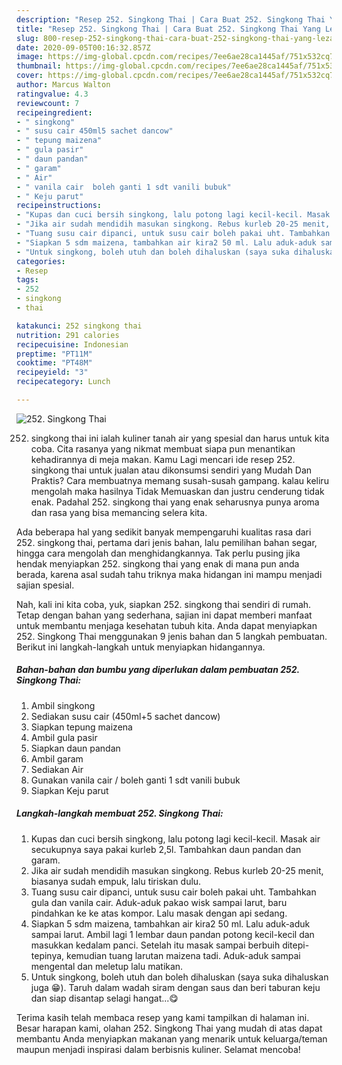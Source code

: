 ```yaml
---
description: "Resep 252. Singkong Thai | Cara Buat 252. Singkong Thai Yang Lezat Sekali"
title: "Resep 252. Singkong Thai | Cara Buat 252. Singkong Thai Yang Lezat Sekali"
slug: 800-resep-252-singkong-thai-cara-buat-252-singkong-thai-yang-lezat-sekali
date: 2020-09-05T00:16:32.857Z
image: https://img-global.cpcdn.com/recipes/7ee6ae28ca1445af/751x532cq70/252-singkong-thai-foto-resep-utama.jpg
thumbnail: https://img-global.cpcdn.com/recipes/7ee6ae28ca1445af/751x532cq70/252-singkong-thai-foto-resep-utama.jpg
cover: https://img-global.cpcdn.com/recipes/7ee6ae28ca1445af/751x532cq70/252-singkong-thai-foto-resep-utama.jpg
author: Marcus Walton
ratingvalue: 4.3
reviewcount: 7
recipeingredient:
- " singkong"
- " susu cair 450ml5 sachet dancow"
- " tepung maizena"
- " gula pasir"
- " daun pandan"
- " garam"
- " Air"
- " vanila cair  boleh ganti 1 sdt vanili bubuk"
- " Keju parut"
recipeinstructions:
- "Kupas dan cuci bersih singkong, lalu potong lagi kecil-kecil. Masak air secukupnya saya pakai kurleb 2,5l. Tambahkan daun pandan dan garam."
- "Jika air sudah mendidih masukan singkong. Rebus kurleb 20-25 menit, biasanya sudah empuk, lalu tiriskan dulu."
- "Tuang susu cair dipanci, untuk susu cair boleh pakai uht. Tambahkan gula dan vanila cair. Aduk-aduk pakao wisk sampai larut, baru pindahkan ke ke atas kompor. Lalu masak dengan api sedang."
- "Siapkan 5 sdm maizena, tambahkan air kira2 50 ml. Lalu aduk-aduk sampai larut. Ambil lagi 1 lembar daun pandan potong kecil-kecil dan masukkan kedalam panci. Setelah itu masak sampai berbuih ditepi-tepinya, kemudian tuang larutan maizena tadi. Aduk-aduk sampai mengental dan meletup lalu matikan."
- "Untuk singkong, boleh utuh dan boleh dihaluskan (saya suka dihaluskan juga 😁). Taruh dalam wadah siram dengan saus dan beri taburan keju dan siap disantap selagi hangat...😋"
categories:
- Resep
tags:
- 252
- singkong
- thai

katakunci: 252 singkong thai 
nutrition: 291 calories
recipecuisine: Indonesian
preptime: "PT11M"
cooktime: "PT48M"
recipeyield: "3"
recipecategory: Lunch

---
```



![252. Singkong Thai](https://img-global.cpcdn.com/recipes/7ee6ae28ca1445af/751x532cq70/252-singkong-thai-foto-resep-utama.jpg)


252. singkong thai ini ialah kuliner tanah air yang spesial dan harus untuk kita coba. Cita rasanya yang nikmat membuat siapa pun menantikan kehadirannya di meja makan.
Kamu Lagi mencari ide resep 252. singkong thai untuk jualan atau dikonsumsi sendiri yang Mudah Dan Praktis? Cara membuatnya memang susah-susah gampang. kalau keliru mengolah maka hasilnya Tidak Memuaskan dan justru cenderung tidak enak. Padahal 252. singkong thai yang enak seharusnya punya aroma dan rasa yang bisa memancing selera kita.

Ada beberapa hal yang sedikit banyak mempengaruhi kualitas rasa dari 252. singkong thai, pertama dari jenis bahan, lalu pemilihan bahan segar, hingga cara mengolah dan menghidangkannya. Tak perlu pusing jika hendak menyiapkan 252. singkong thai yang enak di mana pun anda berada, karena asal sudah tahu triknya maka hidangan ini mampu menjadi sajian spesial.




Nah, kali ini kita coba, yuk, siapkan 252. singkong thai sendiri di rumah. Tetap dengan bahan yang sederhana, sajian ini dapat memberi manfaat untuk membantu menjaga kesehatan tubuh kita. Anda dapat menyiapkan 252. Singkong Thai menggunakan 9 jenis bahan dan 5 langkah pembuatan. Berikut ini langkah-langkah untuk menyiapkan hidangannya.

<!--inarticleads1-->

##### Bahan-bahan dan bumbu yang diperlukan dalam pembuatan 252. Singkong Thai:

1. Ambil  singkong
1. Sediakan  susu cair (450ml+5 sachet dancow)
1. Siapkan  tepung maizena
1. Ambil  gula pasir
1. Siapkan  daun pandan
1. Ambil  garam
1. Sediakan  Air
1. Gunakan  vanila cair / boleh ganti 1 sdt vanili bubuk
1. Siapkan  Keju parut




<!--inarticleads2-->

##### Langkah-langkah membuat 252. Singkong Thai:

1. Kupas dan cuci bersih singkong, lalu potong lagi kecil-kecil. Masak air secukupnya saya pakai kurleb 2,5l. Tambahkan daun pandan dan garam.
1. Jika air sudah mendidih masukan singkong. Rebus kurleb 20-25 menit, biasanya sudah empuk, lalu tiriskan dulu.
1. Tuang susu cair dipanci, untuk susu cair boleh pakai uht. Tambahkan gula dan vanila cair. Aduk-aduk pakao wisk sampai larut, baru pindahkan ke ke atas kompor. Lalu masak dengan api sedang.
1. Siapkan 5 sdm maizena, tambahkan air kira2 50 ml. Lalu aduk-aduk sampai larut. Ambil lagi 1 lembar daun pandan potong kecil-kecil dan masukkan kedalam panci. Setelah itu masak sampai berbuih ditepi-tepinya, kemudian tuang larutan maizena tadi. Aduk-aduk sampai mengental dan meletup lalu matikan.
1. Untuk singkong, boleh utuh dan boleh dihaluskan (saya suka dihaluskan juga 😁). Taruh dalam wadah siram dengan saus dan beri taburan keju dan siap disantap selagi hangat...😋




Terima kasih telah membaca resep yang kami tampilkan di halaman ini. Besar harapan kami, olahan 252. Singkong Thai yang mudah di atas dapat membantu Anda menyiapkan makanan yang menarik untuk keluarga/teman maupun menjadi inspirasi dalam berbisnis kuliner. Selamat mencoba!
